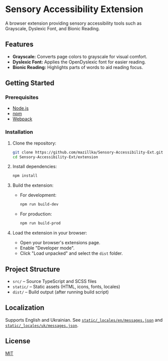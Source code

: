 # Sensory Accessibility Extension

A browser extension providing sensory accessibility tools such as Grayscale, Dyslexic Font, and Bionic Reading.

## Features

- **Grayscale:** Converts page colors to grayscale for visual comfort.
- **Dyslexic Font:** Applies the OpenDyslexic font for easier reading.
- **Bionic Reading:** Highlights parts of words to aid reading focus.

## Getting Started

### Prerequisites

- [Node.js](https://nodejs.org/)
- [npm](https://www.npmjs.com/)
- [Webpack](https://webpack.js.org/)

### Installation

1. Clone the repository:
    ```sh
    git clone https://github.com/mazillka/Sensory-Accessibility-Ext.git
    cd Sensory-Accessibility-Ext/extension
    ```

2. Install dependencies:
    ```sh
    npm install
    ```

3. Build the extension:
    - For development:
        ```sh
        npm run build-dev
        ```
    - For production:
        ```sh
        npm run build-prod
        ```

4. Load the extension in your browser:
    - Open your browser's extensions page.
    - Enable "Developer mode".
    - Click "Load unpacked" and select the `dist` folder.

## Project Structure

- `src/` – Source TypeScript and SCSS files
- `static/` – Static assets (HTML, icons, fonts, locales)
- `dist/` – Build output (after running build script)

## Localization

Supports English and Ukrainian. See [`static/_locales/en/messages.json`](static/_locales/en/messages.json) and [`static/_locales/uk/messages.json`](static/_locales/uk/messages.json).

## License

[MIT](../LICENSE)
